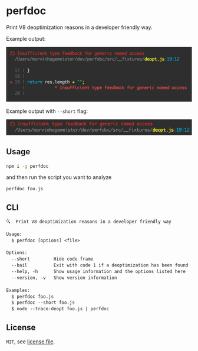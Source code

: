 # perfdoc

Print V8 deoptimization reasons in a developer friendly way.

Example output:

![Default CLI output](./fancy.png)

Example output with `--short` flag:

![Short CLI output](./short.png)

## Usage

```bash
npm i -g perfdoc
```

and then run the script you want to analyze

```bash
perfdoc foo.js
```

## CLI

```txt
🔍  Print V8 deoptimization reasons in a developer friendly way

Usage:
  $ perfdoc [options] <file>

Options:
  --short         Hide code frame
  --bail          Exit with code 1 if a deoptimization has been found
  --help, -h      Show usage information and the options listed here
  --version, -v   Show version information

Examples:
  $ perfdoc foo.js
  $ perfdoc --short foo.js
  $ node --trace-deopt foo.js | perfdoc
```

## License

`MIT`, see [license file](./LICENSE.md).
